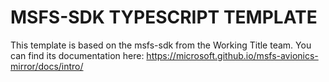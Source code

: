 # MSFS-SDK TYPESCRIPT TEMPLATE

This template is based on the msfs-sdk from the Working Title team. You can find its documentation here: https://microsoft.github.io/msfs-avionics-mirror/docs/intro/ 